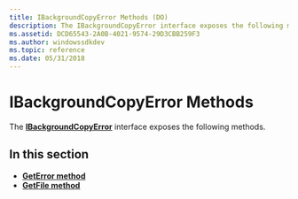 ```yaml
---
title: IBackgroundCopyError Methods (DO)
description: The IBackgroundCopyError interface exposes the following methods.
ms.assetid: DCD65543-2A0B-4021-9574-29D3CBB259F3
ms.author: windowssdkdev
ms.topic: reference
ms.date: 05/31/2018
---
```


# IBackgroundCopyError Methods

The [**IBackgroundCopyError**](ibackgroundcopyerror.md) interface exposes the following methods.

## In this section

-   [**GetError method**](ibackgroundcopyerror-geterror-method.md)
-   [**GetFile method**](ibackgroundcopyerror-getfile-method.md)

 

 




